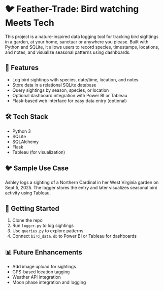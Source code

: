 # 🐦 Feather-Trade: Bird watching Meets Tech

This project is a nature-inspired data logging tool for tracking bird sightings in a garden, at your home, sanctuar or anywhere you please. 
Built with Python and SQLite, it allows users to record species, timestamps, locations, and notes, and visualize seasonal patterns using dashboards.

## 🌿 Features
- Log bird sightings with species, date/time, location, and notes
- Store data in a relational SQLite database
- Query sightings by season, species, or location
- Optional dashboard integration with Power BI or Tableau
- Flask-based web interface for easy data entry (optional)

## 🛠️ Tech Stack
- Python 3
- SQLite
- SQLAlchemy
- Flask 
- Tableau (for visualization)
  
## 🐦 Sample Use Case
Ashley logs a sighting of a Northern Cardinal in her West Virginia garden on Sept 5, 2025. 
The logger stores the entry and later visualizes seasonal bird activity using Tableau.

## 🚀 Getting Started
1. Clone the repo  
2. Run `logger.py` to log sightings  
3. Use `queries.py` to explore patterns  
4. Connect `bird_data.db` to Power BI or Tableau for dashboards

## 📊 Future Enhancements
- Add image upload for sightings
- GPS-based location tagging
- Weather API integration
- Moon phase integration and logging

